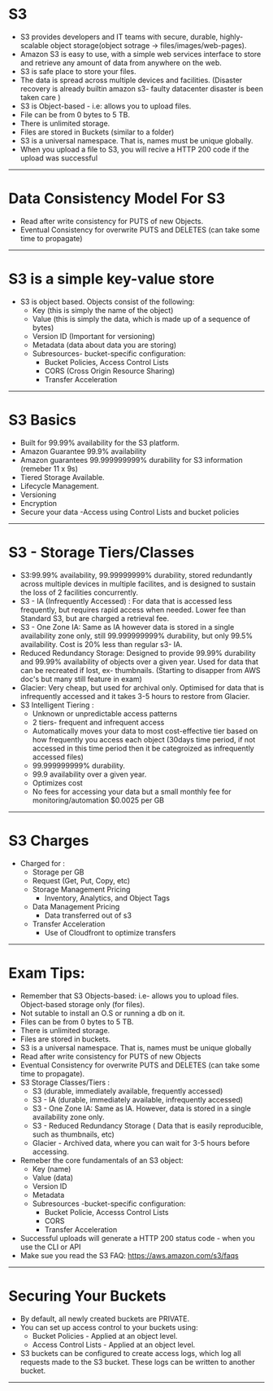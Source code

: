 # S3

- S3 provides developers and IT teams with secure, durable, highly-scalable object storage(object sotrage -> files/images/web-pages).
- Amazon S3 is easy to use, with a simple web services interface to store and retrieve any amount of data from anywhere on the web.
- S3 is safe place to store your files.
- The data is spread across multiple devices and facilities. (Disaster recovery is already builtin amazon s3- faulty datacenter disaster is been taken care )
- S3 is Object-based - i.e: allows you to upload files.
- File can be from 0 bytes to 5 TB.
- There is unlimited storage.
- Files are stored in Buckets (similar to a folder)
- S3 is a universal namespace. That is, names must be unique globally.
- When you upload a file to S3, you will recive a HTTP 200 code if the upload was successful

---

# Data Consistency Model For S3

- Read after write consistency for PUTS of new Objects.
- Eventual Consistency for overwrite PUTS and DELETES (can take some time to propagate)

---

# S3 is a simple key-value store

- S3 is object based. Objects consist of the following:
  - Key (this is simply the name of the object)
  - Value (this is simply the data, which is made up of a sequence of bytes)
  - Version ID (Important for versioning)
  - Metadata (data about data you are storing)
  - Subresources- bucket-specific configuration:
    - Bucket Policies, Access Control Lists
    - CORS (Cross Origin Resource Sharing)
    - Transfer Acceleration

---

# S3 Basics

- Built for 99.99% availability for the S3 platform.
- Amazon Guarantee 99.9% availability
- Amazon guarantees 99.999999999% durability for S3 information (remeber 11 x 9s)
- Tiered Storage Available.
- Lifecycle Management.
- Versioning
- Encryption
- Secure your data -Access using Control Lists and bucket policies

---

# S3 - Storage Tiers/Classes

- S3:99.99% availability, 99.99999999% durability, stored redundantly across multiple devices in multiple facilites, and is designed to sustain the loss of 2 facilities concurrently.
- S3 - IA (Infrequently Accessed) : For data that is accessed less frequently, but requires rapid access when needed. Lower fee than Standard S3, but are charged a retrieval fee.
- S3 - One Zone IA: Same as IA however data is stored in a single availability zone only, still 99.999999999% durability, but only 99.5% availability. Cost is 20% less than regular s3- IA.
- Reduced Redundancy Storage: Designed to provide 99.99% durability and 99.99% availability of objects over a given year. Used for data that can be recreated if lost, ex- thumbnails. (Starting to disapper from AWS doc's but many still feature in exam)
- Glacier: Very cheap, but used for archival only. Optimised for data that is infrequently accessed and it takes 3-5 hours to restore from Glacier.
- S3 Intelligent Tiering :
  - Unknown or unpredictable access patterns
  - 2 tiers- frequent and infrequent access
  - Automatically moves your data to most cost-effective tier based on how frequently you access each object (30days time period, if not accessed in this time period then it be categroized as infrequently accessed files)
  - 99.999999999% durability.
  - 99.9 availability over a given year.
  - Optimizes cost
  - No fees for accessing your data but a small monthly fee for monitoring/automation \$0.0025 per GB

---

# S3 Charges

- Charged for :
  - Storage per GB
  - Request (Get, Put, Copy, etc)
  - Storage Management Pricing
    - Inventory, Analytics, and Object Tags
  - Data Management Pricing
    - Data transferred out of s3
  - Transfer Acceleration
    - Use of Cloudfront to optimize transfers

---

# Exam Tips:

- Remember that S3 Objects-based: i.e- allows you to upload files. Object-based storage only (for files).
- Not sutable to install an O.S or running a db on it.
- Files can be from 0 bytes to 5 TB.
- There is unlimited storage.
- Files are stored in buckets.
- S3 is a universal namespace. That is, names must be unique globally
- Read after write consistency for PUTS of new Objects
- Eventual Consistency for overwrite PUTS and DELETES (can take some time to propagate).
- S3 Storage Classes/Tiers :
  - S3 (durable, immediately available, frequently accessed)
  - S3 - IA (durable, immediately available, infrequently accessed)
  - S3 - One Zone IA: Same as IA. However, data is stored in a single availability zone only.
  - S3 - Reduced Redundancy Storage ( Data that is easily reproducible, such as thumbnails, etc)
  - Glacier - Archived data, where you can wait for 3-5 hours before accessing.
- Remeber the core fundamentals of an S3 object:
  - Key (name)
  - Value (data)
  - Version ID
  - Metadata
  - Subresources -bucket-specific configuration:
    - Bucket Policie, Accesss Control Lists
    - CORS
    - Transfer Acceleration
- Successful uploads will generate a HTTP 200 status code - when you use the CLI or API
- Make sue you read the S3 FAQ: https://aws.amazon.com/s3/faqs

---

# Securing Your Buckets

- By default, all newly created buckets are PRIVATE.
- You can set up access control to your buckets using:
  - Bucket Policies - Applied at an object level.
  - Access Control Lists - Applied at an object level.
- S3 buckets can be configured to create access logs, which log all requests made to the S3 bucket. These logs can be written to another bucket.

---
